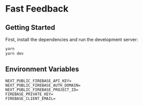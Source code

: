 # Fast Feedback
## Getting Started

First, install the dependencies and run the development server:

```bash
yarn
yarn dev
```

## Environment Variables
```dosini
NEXT_PUBLIC_FIREBASE_API_KEY=
NEXT_PUBLIC_FIREBASE_AUTH_DOMAIN=
NEXT_PUBLIC_FIREBASE_PROJECT_ID=
FIREBASE_PRIVATE_KEY=
FIREBASE_CLIENT_EMAIL=
```
